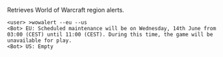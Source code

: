 Retrieves World of Warcraft region alerts.

    <user> >wowalert --eu --us 
    <Bot> EU: Scheduled maintenance will be on Wednesday, 14th June from 03:00 (CEST) until 11:00 (CEST). During this time, the game will be unavailable for play.
    <Bot> US: Empty
